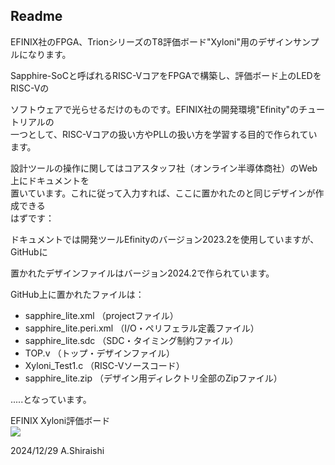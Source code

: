 ## Readme

EFINIX社のFPGA、TrionシリーズのT8評価ボード"Xyloni"用のデザインサンプルになります。

Sapphire-SoCと呼ばれるRISC-VコアをFPGAで構築し、評価ボード上のLEDをRISC-Vの

ソフトウェアで光らせるだけのものです。EFINIX社の開発環境"Efinity"のチュートリアルの  
一つとして、RISC-Vコアの扱い方やPLLの扱い方を学習する目的で作られています。

  

設計ツールの操作に関してはコアスタッフ社（オンライン半導体商社）のWeb上にドキュメントを  
置いています。これに従って入力すれば、ここに置かれたのと同じデザインが作成できる  
はずです：

  

ドキュメントでは開発ツールEfinityのバージョン2023.2を使用していますが、GitHubに

置かれたデザインファイルはバージョン2024.2で作られています。  
  
GitHub上に置かれたファイルは：  

- sapphire\_lite.xml （projectファイル）
- sapphire\_lite.peri.xml （I/O・ペリフェラル定義ファイル）
- sapphire\_lite.sdc （SDC・タイミング制約ファイル）
- TOP.v （トップ・デザインファイル）
- Xyloni\_Test1.c （RISC-Vソースコード）
- sapphire\_lite.zip （デザイン用ディレクトリ全部のZipファイル）

.....となっています。  
  
EFINIX Xyloni評価ボード  
![](Files/xyloni-board-top.jpg)

  

2024/12/29 A.Shiraishi